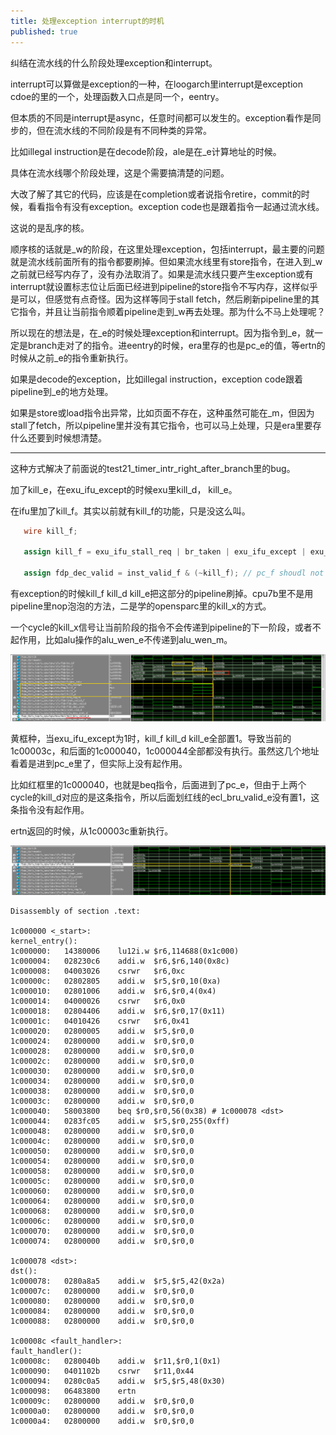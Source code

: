 ```yaml
---
title: 处理exception interrupt的时机
published: true
---
```


纠结在流水线的什么阶段处理exception和interrupt。

interrupt可以算做是exception的一种，在loogarch里interrupt是exception cdoe的里的一个，处理函数入口点是同一个，eentry。

但本质的不同是interrupt是async，任意时间都可以发生的。exception看作是同步的，但在流水线的不同阶段是有不同种类的异常。

比如illegal instruction是在decode阶段，ale是在_e计算地址的时候。

具体在流水线哪个阶段处理，这是个需要搞清楚的问题。

大改了解了其它的代码，应该是在completion或者说指令retire，commit的时候，看看指令有没有exception。exception code也是跟着指令一起通过流水线。

这说的是乱序的核。

顺序核的话就是_w的阶段，在这里处理exception，包括interrupt，最主要的问题就是流水线前面所有的指令都要刷掉。但如果流水线里有store指令，在进入到_w之前就已经写内存了，没有办法取消了。如果是流水线只要产生exception或有interrupt就设置标志位让后面已经进到pipeline的store指令不写内存，这样似乎是可以，但感觉有点奇怪。因为这样等同于stall fetch，然后刷新pipeline里的其它指令，并且让当前指令顺着pipeline走到_w再去处理。那为什么不马上处理呢？


所以现在的想法是，在_e的时候处理exception和interrupt。因为指令到_e，就一定是branch走对了的指令。进eentry的时候，era里存的也是pc_e的值，等ertn的时候从之前_e的指令重新执行。

如果是decode的exception，比如illegal instruction，exception code跟着pipeline到_e的地方处理。

如果是store或load指令出异常，比如页面不存在，这种虽然可能在_m，但因为stall了fetch，所以pipeline里并没有其它指令，也可以马上处理，只是era里要存什么还要到时候想清楚。



----------------------------------

这种方式解决了前面说的test21_timer_intr_right_after_branch里的bug。

加了kill_e，在exu_ifu_except的时候exu里kill_d， kill_e。

在ifu里加了kill_f。其实以前就有kill_f的功能，只是没这么叫。

`````verilog
   wire kill_f;

   assign kill_f = exu_ifu_stall_req | br_taken | exu_ifu_except | exu_ifu_ertn_e;

   assign fdp_dec_valid = inst_valid_f & (~kill_f); // pc_f shoudl not be passed to pc_d if a branch is taken at _e.

`````
有exception的时候kill_f kill_d kill_e把这部分的pipeline刷掉。cpu7b里不是用pipeline里nop泡泡的方法，二是学的opensparc里的kill_x的方式。

一个cycle的kill_x信号让当前阶段的指令不会传递到pipeline的下一阶段，或者不起作用，比如alu操作的alu_wen_e不传递到alu_wen_m。

![screenshot0](https://github.com/whensungoesdown/whensungoesdown.github.io/raw/main/_posts/2024-06-22-0.png)

黄框种，当exu_ifu_except为1时，kill_f kill_d kill_e全部置1。导致当前的1c00003c，和后面的1c000040，1c000044全部都没有执行。虽然这几个地址看着是进到pc_e里了，但实际上没有起作用。

比如红框里的1c000040，也就是beq指令，后面进到了pc_e，但由于上两个cycle的kill_d对应的是这条指令，所以后面划红线的ecl_bru_valid_e没有置1，这条指令没有起作用。

ertn返回的时候，从1c00003c重新执行。

![screenshot1](https://github.com/whensungoesdown/whensungoesdown.github.io/raw/main/_posts/2024-06-22-1.png)

`````assembly
Disassembly of section .text:

1c000000 <_start>:
kernel_entry():
1c000000:	14380006 	lu12i.w	$r6,114688(0x1c000)
1c000004:	028230c6 	addi.w	$r6,$r6,140(0x8c)
1c000008:	04003026 	csrwr	$r6,0xc
1c00000c:	02802805 	addi.w	$r5,$r0,10(0xa)
1c000010:	02801006 	addi.w	$r6,$r0,4(0x4)
1c000014:	04000026 	csrwr	$r6,0x0
1c000018:	02804406 	addi.w	$r6,$r0,17(0x11)
1c00001c:	04010426 	csrwr	$r6,0x41
1c000020:	02800005 	addi.w	$r5,$r0,0
1c000024:	02800000 	addi.w	$r0,$r0,0
1c000028:	02800000 	addi.w	$r0,$r0,0
1c00002c:	02800000 	addi.w	$r0,$r0,0
1c000030:	02800000 	addi.w	$r0,$r0,0
1c000034:	02800000 	addi.w	$r0,$r0,0
1c000038:	02800000 	addi.w	$r0,$r0,0
1c00003c:	02800000 	addi.w	$r0,$r0,0
1c000040:	58003800 	beq	$r0,$r0,56(0x38) # 1c000078 <dst>
1c000044:	0283fc05 	addi.w	$r5,$r0,255(0xff)
1c000048:	02800000 	addi.w	$r0,$r0,0
1c00004c:	02800000 	addi.w	$r0,$r0,0
1c000050:	02800000 	addi.w	$r0,$r0,0
1c000054:	02800000 	addi.w	$r0,$r0,0
1c000058:	02800000 	addi.w	$r0,$r0,0
1c00005c:	02800000 	addi.w	$r0,$r0,0
1c000060:	02800000 	addi.w	$r0,$r0,0
1c000064:	02800000 	addi.w	$r0,$r0,0
1c000068:	02800000 	addi.w	$r0,$r0,0
1c00006c:	02800000 	addi.w	$r0,$r0,0
1c000070:	02800000 	addi.w	$r0,$r0,0
1c000074:	02800000 	addi.w	$r0,$r0,0

1c000078 <dst>:
dst():
1c000078:	0280a8a5 	addi.w	$r5,$r5,42(0x2a)
1c00007c:	02800000 	addi.w	$r0,$r0,0
1c000080:	02800000 	addi.w	$r0,$r0,0
1c000084:	02800000 	addi.w	$r0,$r0,0
1c000088:	02800000 	addi.w	$r0,$r0,0

1c00008c <fault_handler>:
fault_handler():
1c00008c:	0280040b 	addi.w	$r11,$r0,1(0x1)
1c000090:	0401102b 	csrwr	$r11,0x44
1c000094:	0280c0a5 	addi.w	$r5,$r5,48(0x30)
1c000098:	06483800 	ertn
1c00009c:	02800000 	addi.w	$r0,$r0,0
1c0000a0:	02800000 	addi.w	$r0,$r0,0
1c0000a4:	02800000 	addi.w	$r0,$r0,0
`````

